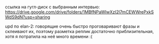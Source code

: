 ссылка на гугл-диск с выбранным интервью:
https://drive.google.com/drive/folders/1MBfNPaWIwXzI2l7mCEWWrePxkSWdS9dN?usp=sharing

upd по elan-2:
говорящие очень быстро проговаривают фразы и склеивают их, поэтому разметка реплик достаточно приблизительная, хотя я потратила на неё много времени :(
